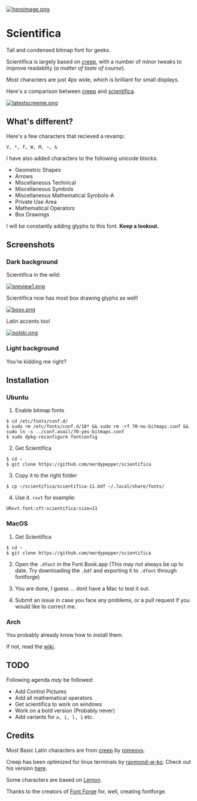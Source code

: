 [![heroimage.png](https://s2.postimg.org/9qdcdg821/heroimage.png)](https://postimg.org/image/6jisttnlx/)

# Scientifica


Tall and condensed bitmap font for geeks.


Scientifica is largely based on [creep](https://github.com/romeovs/creep), with a number
of minor tweaks to improve readablity (*a matter of taste of course*).

Most characters are just 4px wide, which is brilliant for small displays.

Here's a comparison between [creep](https://github.com/romeovs/creep) and [scientifica](https://github.com/nerdypepper/scientifica).

[![latestscreenie.png](https://s8.postimg.org/i2p0x699x/latestscreenie.png)](https://postimg.org/image/lz2ct5u9d/)


## What's different?


Here's a few characters that recieved a revamp:

`V, *, f, W, M, ~, & `

I have also added characters to the following unicode blocks:

 - Geometric Shapes 
 - Arrows 
 - Miscellaneous Technical 
 - Miscellaneous Symbols
 - Miscellaneous Mathematical Symbols-A
 - Private Use Area
 - Mathematical Operators
 - Box Drawings

I will be constantly adding glyphs to this font. **Keep a lookout.**



## Screenshots

### Dark background

Scientifica in the wild:

[![preview1.png](https://s2.postimg.org/4vo8snbw9/scientificajs.png)](https://postimg.org/image/toxstauwl/)


Scientifica now has most box drawing glyphs as well!

[![boxx.png](https://s17.postimg.org/5cimzpx2n/boxx.png)](https://postimg.org/image/igo7cep4b/)


Latin accents too!

[![polski.png](https://s33.postimg.org/a4se02ayn/polski.png)](https://postimg.org/image/p0qx7nmd7/)

### Light background


You're kidding me right?




## Installation


### Ubuntu


 1. Enable bitmap fonts
 ```shell
 $ cd /etc/fonts/conf.d/ 
 $ sudo rm /etc/fonts/conf.d/10* && sudo rm -rf 70-no-bitmaps.conf && sudo ln -s ../conf.avail/70-yes-bitmaps.conf
 $ sudo dpkg-reconfigure fontconfig
  ```

 2. Get Scientifica
 ```shell
 $ cd ~ 
 $ git clone https://github.com/nerdypepper/scientifica
 ```

 3. Copy it to the right folder
 ```shell 
 $ cp ~/scientifica/scientifica-11.bdf ~/.local/share/fonts/
 ```

 4. Use it. `rxvt` for example:
 ```shell
 URxvt.font:xft:scientifica:size=11
 ```


### MacOS


 1. Get Scientifica
 ```shell
 $ cd ~
 $ git clone https://github.com/nerdypepper/scientifica
 ```

 2. Open the `.dfont` in the Font Book.app (This may not always be up to date. Try downloading the `.bdf` and exporting it to `.dfont` through fontforge)

 3. You are done, I guess ... dont have a Mac to test it out.

 4. Submit an issue in case you face any problems, or a pull request if you would like to correct me.


### Arch

You probably already know how to install them.

If not, read the [wiki](https://wiki.archlinux.org/index.php/fonts).




## TODO

Following agenda *may* be followed:

 - Add Control Pictures
 - Add all mathematical operators
 - Get scientifica to work on windows
 - Work on a bold version (Probably never)
 - Add variants for `a, i, l, 1` etc.




## Credits

Most Basic Latin characters are from [creep](https://github.com/romeovs/creep) by [romeovs](https://github.com/romeovs).

Creep has been optimized for linux terminals by [raymond-w-ko](https://github.com/raymond-w-ko). Check out his version [here](https://github.com/raymond-w-ko/creep2).

Some characters are based on [Lemon](http://artwizaleczapka.sourceforge.net/).

Thanks to the creators of [Font Forge](https://fontforge.github.io/en-US/) for, well, creating fontforge.
